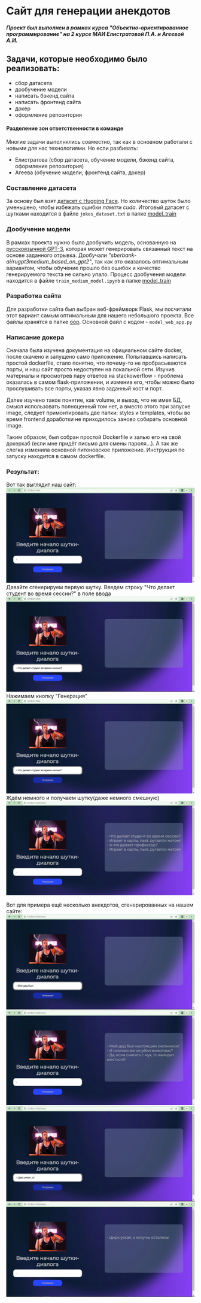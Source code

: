 # Сайт для генерации анекдотов

***Проект был выполнен в рамках курса "Объектно-ориентированное программирование" на 2 курсе МАИ Елистратовой П.А. и Агеевой А.И.***

## Задачи, которые необходимо было реализовать:
- сбор датасета
- дообучение модели
- написать бэкенд сайта
- написать фронтенд сайта
- докер
- оформление репозитория

#### Разделение зон ответственности в команде

Многие задачи выполнялись совместно, так как в основном работали с новыми для нас технологиями. Но если разбивать:

* Елистратова (сбор датасета, обучение модели, бэкенд сайта, оформление репозитория)
* Агеева (обучение модели, фронтенд сайта, докер)

### Составление датасета
За основу был взят [датасет с Hugging Face](https://huggingface.co/datasets/artemsnegirev/dialogs_from_jokes). Но количество шуток было уменьшено, чтобы избежать ошибки *памяти cuda*.
Итоговый датасет с шутками находится в файле `jokes_dataset.txt` в папке [model_train](./oop/model_train)

### Дообучение модели
В рамках проекта нужно было дообучить модель, основанную на [русскоязычной GPT-3](https://github.com/ai-forever/ru-gpts), которая может генерировать связанный текст на основе заданного отрывка. Дообучали *"sberbank-ai/rugpt3medium_based_on_gpt2"*, так как это оказалось оптимальным вариантом, чтобы обучение прошло без ошибок и качество генерируемого текста не сильно упало.
Процесс дообучения модели находится в файле `train_medium_model.ipynb` в папке [model_train](./oop/model_train)

### Разработка сайта

Для разработки сайта был выбран веб-фреймворк Flask, мы посчитали этот вариант самым оптимальным для нашего небольшого проекта.
Все файлы хранятся в папке [oop](./oop). Основной файл с кодом - `model_web_app.py`

### Написание докера

Сначала была изучена документация на официальном сайте docker, после скачено и запущено само приложение. Попытавшись написать простой dockerfile, стало понятно, что почему-то не пробрасываются порты, и наш сайт просто недоступен на локальной сети. Изучив материалы и просмотрев пару ответов на stackowerflow - проблема оказалась в самом flask-приложении, и изменив его, чтобы можно было прослушивать все порты, указав явно заданный хост и порт. 

Далее изучено такое понятие, как volume, и вывод, что не имея БД, смысл использовать полноценный том нет, а вместо этого при запуске image, следует примонтировать две папки: styles и templates, чтобы во время frontend доработки не приходилось заново собирать основной image. 

Таким образом, был собран простой Dockerfile и залью его на свой докерхаб (если мне придёт письмо для смены пароля...). А так же слегка изменила основной питоновское приложение. Инструкция по запуску находится в самом dockerfile.

### Результат:

Вот так выглядит наш сайт:
![](./oop/work_results/site.jpg)
Давайте сгенерируем первую шутку.
Введем строку "Что делает студент во время сессии?" в поле ввода
![](./oop/work_results/first_joke_str.jpg)
Нажимаем кнопку "Генерация"
![](./oop/work_results/first_joke_gen.jpg)
Ждём немного и получаем шутку(даже немного смешную)
![](./oop/work_results/first_joke.jpg)

Вот для примера ещё несколько анекдотов, сгенерированных на нашем сайте:
![](./oop/work_results/second_joke_gen.jpg)
![](./oop/work_results/second_joke.jpg)
![](./oop/work_results/third_joke_gen.jpg)
![](./oop/work_results/third_joke.jpg)
